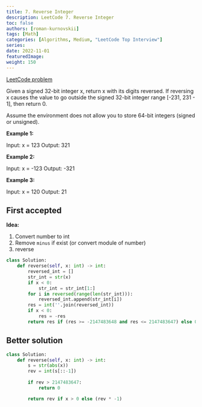 ```yaml
---
title: 7. Reverse Integer
description: LeetCode 7. Reverse Integer
toc: false
authors: [roman-kurnovskii]
tags: [Math]
categories: [Algorithms, Medium, "LeetCode Top Interview"]
series:
date: 2022-11-01
featuredImage:
weight: 150
---
```


[LeetCode problem](https://leetcode.com/problems/reverse-integer/)

Given a signed 32-bit integer x, return x with its digits reversed. If reversing x causes the value to go outside the signed 32-bit integer range [-231, 231 - 1], then return 0.

Assume the environment does not allow you to store 64-bit integers (signed or unsigned).

**Example 1:**

Input: x = 123
Output: 321

**Example 2:**

Input: x = -123
Output: -321

**Example 3:**

Input: x = 120
Output: 21

## First accepted

**Idea:**

1. Convert number to int
2. Remove `minus` if exist (or convert module of number)
3. reverse

```python
class Solution:
    def reverse(self, x: int) -> int:
        reversed_int = []
        str_int = str(x)
        if x < 0:
            str_int = str_int[1:]
        for i in reversed(range(len(str_int))):
            reversed_int.append(str_int[i])
        res = int(''.join(reversed_int))
        if x < 0:
            res = -res
        return res if (res >= -2147483648 and res <= 2147483647) else 0
```


## Better solution

```python
class Solution:
    def reverse(self, x: int) -> int:
        s = str(abs(x))
        rev = int(s[::-1])
        
        if rev > 2147483647:
            return 0

        return rev if x > 0 else (rev * -1)
```
